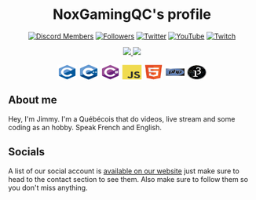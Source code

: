 
<div align="center">

# NoxGamingQC's profile

[![Discord Members](https://discord.com/api/guilds/938558244924829756/widget.png?style=shield)](https://noxgamingqc.ca/discord)
[![Followers](https://img.shields.io/github/followers/NoxGamingQC?style=social)](https://github.com/noxgamingqc)
[![Twitter](https://img.shields.io/twitter/follow/NoxgamingQC?label=follow)](https://twitter.com/noxgamingqc)
[![YouTube](https://img.shields.io/youtube/channel/subscribers/UCytKDUapog2tnJD4XenehiQ?style=social)](https://www.youtube.com/channel/UCytKDUapog2tnJD4XenehiQ)
[![Twitch](https://img.shields.io/twitch/status/NoxGamingQC?style=social)](https://twitch.tv/noxgamingqc)

  <a href="https://github.com/NoxGamingQC">
    <img height="180em" src="https://github-readme-stats.vercel.app/api?username=noxgamingqc&show_icons=true&theme=dracula&include_all_commits=true&count_private=true" />
    <img height="180em" src="https://github-readme-stats.vercel.app/api/top-langs/?username=noxgamingqc&layout=compact&langs_count=7&theme=dracula" />
  </a>
</div>

<div align="center" style="display: inline_block"><br>
  <img align="center" alt="c" title="c" height="30" width="40" src="https://raw.githubusercontent.com/devicons/devicon/master/icons/c/c-original.svg">
  <img align="center" alt="cpp" title="cpp" height="30" width="40" src="https://raw.githubusercontent.com/devicons/devicon/master/icons/cplusplus/cplusplus-original.svg">
  <img align="center" alt="c#" title="c#" height="30" width="40" src="https://raw.githubusercontent.com/devicons/devicon/master/icons/csharp/csharp-original.svg">
  <img align="center" alt="javascript" title="javascript" height="30" width="40" src="https://raw.githubusercontent.com/devicons/devicon/master/icons/javascript/javascript-original.svg">
  <img align="center" alt="html5" title="html5" height="30" width="40" src="https://raw.githubusercontent.com/devicons/devicon/master/icons/html5/html5-original.svg">
  <img align="center" alt="php" title="php" height="30" width="40" src="https://raw.githubusercontent.com/devicons/devicon/master/icons/php/php-original.svg">
  <img align="center" alt="processing" title="processing" height="30" width="40" src="https://raw.githubusercontent.com/devicons/devicon/master/icons/processing/processing-original.svg">
</div>

## About me

Hey, I'm Jimmy. I'm a Québécois that do videos, live stream and some coding as an hobby. Speak French and English.

## Socials

A list of our social account is [available on our website](https://noxgamingqc.ca) just make sure to head to the contact section to see them. Also make sure to follow them so you don't miss anything.

<!---
NoxGamingQC/NoxGamingQC is a ✨ special ✨ repository because its `README.md` (this file) appears on your GitHub profile.
You can click the Preview link to take a look at your changes.
--->
